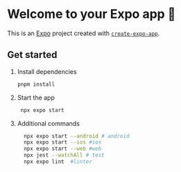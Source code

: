 # Welcome to your Expo app 👋

This is an [Expo](https://expo.dev) project created with [`create-expo-app`](https://www.npmjs.com/package/create-expo-app).

## Get started

1. Install dependencies

   ```bash
   pnpm install
   ```

2. Start the app

   ```bash
    npx expo start
   ```

3. Additional commands

   ```bash
     npx expo start --android # android
     npx expo start --ios #ios
     npx expo start --web #web
     npx jest --watchAll # test
     npx expo lint  #linter
   ```
